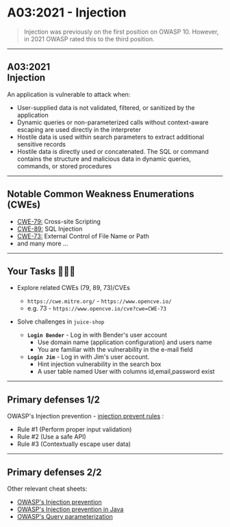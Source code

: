 # A03:2021 - Injection

>Injection was previously on the first position on OWASP 10. However, in 2021
OWASP rated this to the third position.

---
## A03:2021<br>Injection

An application is vulnerable to attack when:

- User-supplied data is not validated, filtered, or sanitized by the application<!-- .element: style="font-size:0.8em"-->
- Dynamic queries or non-parameterized calls without context-aware escaping are used directly in the interpreter<!-- .element: style="font-size:0.8em"-->
- Hostile data is used within search parameters to extract additional sensitive records<!-- .element: style="font-size:0.8em"-->
- Hostile data is directly used or concatenated. The SQL or command contains the structure and malicious data in dynamic queries, commands, or stored procedures<!-- .element: style="font-size:0.8em"-->

---
## Notable Common Weakness Enumerations (CWEs)

- [CWE-79:](https://cwe.mitre.org/data/definitions/79.html)
Cross-site Scripting
- [CWE-89:](https://cwe.mitre.org/data/definitions/89.html)
SQL Injection
- [CWE-73:](https://cwe.mitre.org/data/definitions/73.html)
External Control of File Name or Path
- and many more ...

---
## Your Tasks 🧑🏻‍💻

- Explore related CWEs (79, 89, 73)/CVEs
  - `https://cwe.mitre.org/` - `https://www.opencve.io/`<!-- .element: style="font-size:0.8em"-->
  - e.g. 73 - `https://www.opencve.io/cve?cwe=CWE-73`<!-- .element: style="font-size:0.8em"-->

- Solve challenges in `juice-shop`
  - **`Login Bender`** - Log in with Bender's user account
    - Use domain name (application configuration) and users name<!-- .element: style="font-size:0.8em"-->
    - You are familiar with the vulnerability in the e-mail field<!-- .element: style="font-size:0.8em"-->
  - **`Login Jim`** - Log in with Jim's user account.
    - Hint injection vulnerability in the search box<!-- .element: style="font-size:0.8em"-->
    - A user table named User with columns id,email,password exist<!-- .element: style="font-size:0.8em"-->
 
---
## Primary defenses 1/2

OWASP's Injection prevention - [injection prevent rules](https://cheatsheetseries.owasp.org/cheatsheets/Injection_Prevention_Cheat_Sheet.html#injection-prevention-rules) :

- Rule #1 (Perform proper input validation)
- Rule #2 (Use a safe API)
- Rule #3 (Contextually escape user data)

---
## Primary defenses 2/2

Other relevant cheat sheets:

- [OWASP's Injection prevention](https://cheatsheetseries.owasp.org/cheatsheets/Injection_Prevention_Cheat_Sheet.html)
- [OWASP's Injection prevention in Java](https://cheatsheetseries.owasp.org/cheatsheets/Injection_Prevention_Cheat_Sheet_in_Java.html)
- [OWASP's Query parameterization](https://cheatsheetseries.owasp.org/cheatsheets/Query_Parameterization_Cheat_Sheet.html)
